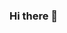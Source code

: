 ### Hi there 👋

<!--
**MRZMUH001/MRZMUH001** is a ✨ _special_ ✨ repository because its `README.md` (this file) appears on your GitHub profile.
-->
